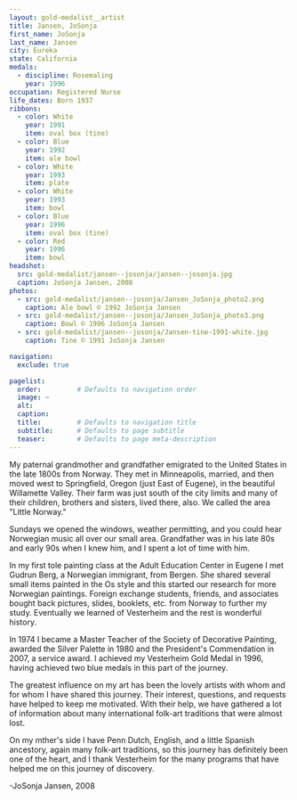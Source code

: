 ```yaml
---
layout: gold-medalist__artist
title: Jansen, JoSonja
first_name: JoSonja
last_name: Jansen
city: Eureka
state: California
medals: 
  - discipline: Rosemaling
    year: 1996
occupation: Registered Nurse
life_dates: Born 1937
ribbons:
  - color: White
    year: 1991
    item: oval box (tine)
  - color: Blue
    year: 1992
    item: ale bowl
  - color: White
    year: 1993
    item: plate
  - color: White
    year: 1993
    item: bowl
  - color: Blue
    year: 1996
    item: oval box (tine)
  - color: Red
    year: 1996
    item: bowl
headshot:
  src: gold-medalist/jansen--josonja/jansen--josonja.jpg
  caption: JoSonja Jansen, 2008
photos:
  - src: gold-medalist/jansen--josonja/Jansen_JoSonja_photo2.png
    caption: Ale bowl © 1992 JoSonja Jansen
  - src: gold-medalist/jansen--josonja/Jansen_JoSonja_photo3.png
    caption: Bowl © 1996 JoSonja Jansen
  - src: gold-medalist/jansen--josonja/Jansen-tine-1991-white.jpg
    caption: Tine © 1991 JoSonja Jansen

navigation:
  exclude: true

pagelist:
  order:         # Defaults to navigation order  
  image: ~
  alt:
  caption:
  title:         # Defaults to navigation title
  subtitle:      # Defaults to page subtitle
  teaser:        # Defaults to page meta-description  
---
```

My paternal grandmother and grandfather emigrated to the United States in the late 1800s from Norway. They met in Minneapolis, married, and then moved west to Springfield, Oregon (just East of Eugene), in the beautiful Willamette Valley. Their farm was just south of the city limits and many of their children, brothers and sisters, lived there, also. We called the area "Little Norway."

Sundays we opened the windows, weather permitting, and you could hear Norwegian music all over our small area. Grandfather was in his late 80s and early 90s when I knew him, and I spent a lot of time with him. 

In my first tole painting class at the Adult Education Center in Eugene I met Gudrun Berg, a Norwegian immigrant, from Bergen. She shared several small items painted in the Os style and this started our research for more Norwegian paintings. Foreign exchange students, friends, and associates bought back pictures, slides, booklets, etc. from Norway to further my study. Eventually we learned of Vesterheim and the rest is wonderful history. 

In 1974 I became a Master Teacher of the Society of Decorative Painting, awarded the Silver Palette in 1980 and the President's Commendation in 2007, a service award. I achieved my Vesterheim Gold Medal in 1996, having achieved two blue medals in this part of the journey.

The greatest influence on my art has been the lovely artists with whom and for whom I have shared this journey. Their interest, questions, and requests have helped to keep me motivated. With their help, we have gathered a lot of information about many international folk-art traditions that were almost lost.
 
On my mther's side I have Penn Dutch, English, and a little Spanish ancestory, again many folk-art traditions, so this journey has definitely been one of the heart, and I thank Vesterheim for the many programs that have helped me on this journey of discovery.

-JoSonja Jansen, 2008